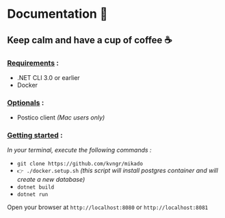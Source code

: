 # Documentation 🧠

## Keep calm and have a cup of coffee ☕️

### <u>Requirements</u> :

- .NET CLI 3.0 or earlier
- Docker

### <u>Optionals</u> :

- Postico client *(Mac users only)*

### <u>Getting started</u> :

*In your terminal, execute the following commands :*

- `git clone https://github.com/kvngr/mikado`
- `👉 ./docker.setup.sh` *(this script will install postgres container and will create a new database)*
- `dotnet build`
- `dotnet run`

Open your browser at `http://localhost:8080` or `http://localhost:8081`
